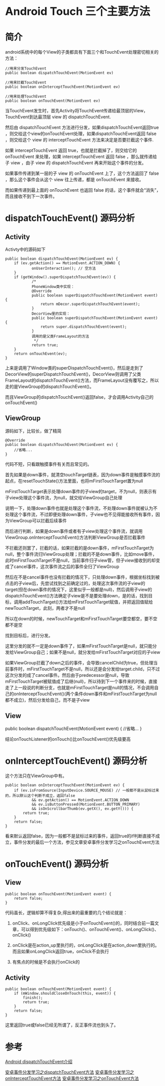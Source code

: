 <h1 style="font-size: 2.5em;"> Android Touch 三个主要方法</h1>
 

# 简介
android系统中的每个View的子类都具有下面三个和TouchEvent处理密切相关的方法：

`````
//用来分发TouchEvent
public boolean dispatchTouchEvent(MotionEvent ev)  

//用来拦截TouchEvent
public boolean onInterceptTouchEvent(MotionEvent ev) 

//用来处理TouchEvent
public boolean onTouchEvent(MotionEvent ev) 
`````

当TouchEvent发生时，首先Activity将TouchEvent传递给最顶层的View，TouchEvent到达最顶层 view 的 dispatchTouchEvent.

然后由 dispatchTouchEvent 方法进行分发，如果dispatchTouchEvent返回true ，则交给这个view的onTouchEvent处理，如果dispatchTouchEvent返回 false ，则交给这个 view 的 interceptTouchEvent 方法来决定是否要拦截这个事件.

如果 interceptTouchEvent 返回 true，也就是拦截掉了，则交给它的 onTouchEvent 来处理，如果 interceptTouchEvent 返回 false ，那么就传递给子 view ，由子 view 的 dispatchTouchEvent 再来开始这个事件的分发。

如果事件传递到某一层的子 view 的 onTouchEvent 上了，这个方法返回了 false ，那么这个事件会从这个 view 往上传递，都是 onTouchEvent 来接收。

而如果传递到最上面的 onTouchEvent 也返回 false 的话，这个事件就会“消失”，而且接收不到下一次事件。

# dispatchTouchEvent() 源码分析

## Activity
Activty中的源码如下
`````
public boolean dispatchTouchEvent(MotionEvent ev) {
    if (ev.getAction() == MotionEvent.ACTION_DOWN) {
            onUserInteraction(); // 空方法
    }
    if (getWindow().superDispatchTouchEvent(ev)) {
            /*
            PhoneWindow类中实现：
            @Override
            public boolean superDispatchTouchEvent(MotionEvent event) {
                return mDecor.superDispatchTouchEvent(event);
            }
            DecorView里的实现：
            public boolean superDispatchTouchEvent(MotionEvent event) {
                return super.dispatchTouchEvent(event);
            }
            调用的是父类FrameLayout的方法
             */
            return true;
    }
    return onTouchEvent(ev);
}
`````

上来是调用了Window类的superDispatchTouchEvent()，然后是走到了DecorView的superDispatchTouchEvent()，DecorView则调用了父类FrameLayout的dispatchTouchEvent()方法，而FrameLayout没有覆写之，所以走的是ViewGroup的dispatchTouchEvent()。

而且ViewGroup的dispatchTouchEvent()返回false，才会调用Activity自己的onTouchEvent()

## ViewGroup
源码如下，比较长，做了精简
`````
@Override
public boolean dispatchTouchEvent(MotionEvent ev) {
    //省略...
}
`````

代码不短，只看跟触摸事件有关而且常见的。

首先如果是down事件，就清空touchTarget链表，因为down事件是触摸事件流的起点，在resetTouchState()方法里面，也将mFirstTouchTarget置为null

mFirstTouchTarget表示处理down事件的子view的target，不为null，则表示有子view处理这个事件流，为null，就交给ViewGroup自己处理

说明一下，处理down事件也就是处理这个事件流，不处理down事件就被认为不处理这个事件流，不过即便处理down事件，子view也不见得能接收所有事件，因为ViewGroup可以拦截后续事件

而后进行判断，如果是down事件或者有子view处理这个事件流，就调用ViewGroup.onInterceptTouchEvent()方法判断ViewGroup是否拦截事件

不拦截还则罢了，拦截的话，如果拦截的是down事件，mFirstTouchTarget为null，整个事件流归ViewGroup处理；拦截的不是down事件，比如move事件，此时mFirstTouchTarget不是null，当前事件归子view管，但子view接收到的却变成了cancel事件，这次事件流之后的事件全归了ViewGroup

然后在不是cancel事件也没有拦截的情况下，只处理down事件，根据坐标找到被点击的子view后，先尝试找到之前确定过的，处理这次事件流的子view的target(但在down事件的情况下，这里似乎一般都是null)，然后调用子view的dispatchTouchEvent()方法确定子view是不是要处理down，是的话，找到目标，调用addTouchTarget()方法给mFirstTouchTarget赋值，并把返回值赋给newTouchTarget，此刻，两者才不是null

所以在down的时候，newTouchTarget和mFirstTouchTarget要空都空，要不空都不是空

找到目标后，进行分发。

这里分发的就不一定是down事件了，如果mFirstTouchTarget是null，就只能分发给ViewGroup自己；如果不是null，就分发给mFirstTouchTarget对应的子view

如果ViewGroup拦截了down之后的事件，会导致cancelChild为true，但处理当前事件时，mFirstTouchTarget不是null，所以还是会分发给target.child，只不过这次分发的成了cancel事件。然后由于predecessor是null，导致mFirstTouchTarget被赋值成了后继(null)，所以待到下一个事件来的时候，直接走了上一段说的判断分支，也就是mFirstTouchTarget是null的情况，不会调用自己的onInterceptTouchEvent()(两个条件down事件和mFirstTouchTarget为null都不成立)，然后分发给自己，而不是子view

## View

public boolean dispatchTouchEvent(MotionEvent event) {
    //省略...
}

结论onTouchListener的onTouch()比onTouchEvent()优先级要高


# onInterceptTouchEvent() 源码分析

这个方法只在ViewGroup中有。

`````
public boolean onInterceptTouchEvent(MotionEvent ev) {
    if (ev.isFromSource(InputDevice.SOURCE_MOUSE) // 一般都不是从鼠标过来的，所以默认这个判断不成立，返回false
            && ev.getAction() == MotionEvent.ACTION_DOWN
            && ev.isButtonPressed(MotionEvent.BUTTON_PRIMARY)
            && isOnScrollbarThumb(ev.getX(), ev.getY())) {
        return true;
    }
    return false;
}
`````

看来默认返回false，因为一般都不是鼠标过来的事件，返回true的if判断直接不成立，事件分发的最后一个方法，参见文章安卓事件分发学习之onTouchEvent方法


# onTouchEvent() 源码分析

## View
`````
public boolean onTouchEvent(MotionEvent event) {
    return false;
}
`````

代码虽长，逻辑却算不得复杂,得出来的最重要的几个结论就是：

1. onClick、onLongClick优先级是小于onTouchEvent()的，同时结合前一篇文章，可以得到优先级如下：onTouch()、onTouchEvent()、onLongClick()、onClick()

1. onClick是在action_up里执行的，onLongClick是在action_down里执行的。而且如果onLongClick返回true，onClick不会执行

1. 有焦点的时候是不会执行onClick的

## Activity
````` 
public boolean onTouchEvent(MotionEvent event) {
    if (mWindow.shouldCloseOnTouch(this, event)) {
        finish();
        return true;
    }
    return false;
}
`````
这里返回true或false已经无所谓了，反正事件流也到头了。


# 参考
[Android dispatchTouchEvent介绍](https://mobile.51cto.com/abased-374715.htm)

[安卓事件分发学习之dispatchTouchEvent方法](https://blog.csdn.net/qq_37475168/article/details/80520372)
[安卓事件分发学习之onInterceptTouchEvent方法](https://blog.csdn.net/qq_37475168/article/details/80556748)
[安卓事件分发学习之onTouchEvent方法](https://blog.csdn.net/qq_37475168/article/details/80556832)